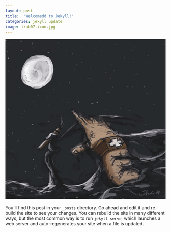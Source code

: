 ```yaml
---
layout: post
title:  "Welcomedd to Jekyll!"
categories: jekyll update
image: trab07.icon.jpg
---
```


![imagen](/img/trab07.jpg)

You’ll find this post in your `_posts` directory. Go ahead and edit it and re-build the site to see your changes. You can rebuild the site in many different ways, but the most common way is to run `jekyll serve`, which launches a web server and auto-regenerates your site when a file is updated.

